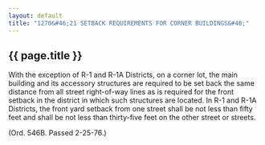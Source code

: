 ---
layout: default 
title: "1270&#46;21 SETBACK REQUIREMENTS FOR CORNER BUILDINGS&#46;"---

{{ page.title }}
----------------

With the exception of R-1 and R-1A Districts, on a corner lot, the main
building and its accessory structures are required to be set back the
same distance from all street right-of-way lines as is required for the
front setback in the district in which such structures are located. In
R-1 and R-1A Districts, the front yard setback from one street shall be
not less than fifty feet and shall be not less than thirty-five feet on
the other street or streets.

(Ord. 546B. Passed 2-25-76.)
